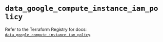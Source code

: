 # `data_google_compute_instance_iam_policy`

Refer to the Terraform Registry for docs: [`data_google_compute_instance_iam_policy`](https://registry.terraform.io/providers/hashicorp/google/6.16.0/docs/data-sources/compute_instance_iam_policy).
